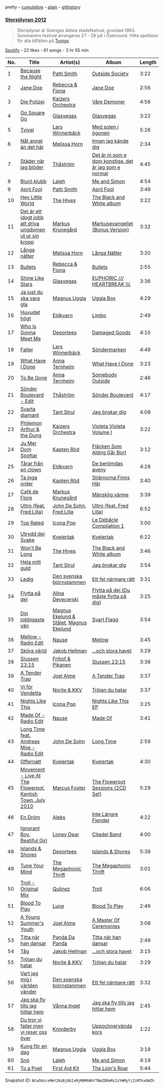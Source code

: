 pretty - [cumulative](/playlists/cumulative/2XQnLAZo27gz7VGRBl34l9.md) - [plain](/playlists/plain/2XQnLAZo27gz7VGRBl34l9) - [githistory](https://github.githistory.xyz/mackorone/spotify-playlist-archive/blob/main/playlists/plain/2XQnLAZo27gz7VGRBl34l9)

### [Storsjöyran 2012](https://open.spotify.com/playlist/2XQnLAZo27gz7VGRBl34l9)

> Storsjöyran är Sveriges äldsta stadsfestival, grundad 1963\. Sommarens festival arrangeras 27 \- 28 juli i Östersund\. Hitta spellistor för alla tillfällen på <a href="spottily:app:tunigo">Tunigo</a>.

[Spotify](https://open.spotify.com/user/spotify) - 22 likes - 61 songs - 3 hr 55 min

| No. | Title | Artist(s) | Album | Length |
|---|---|---|---|---|
| 1 | [Because the Night](https://open.spotify.com/track/1A3OA6zON5HHueFm4ejrRF) | [Patti Smith](https://open.spotify.com/artist/0vYkHhJ48Bs3jWcvZXvOrP) | [Outside Society](https://open.spotify.com/album/00tuL4qPxBs3w8S1BaG3Zv) | 3:22 |
| 2 | [Jane Doe](https://open.spotify.com/track/6YNn1VuFAt8q5kisMIqg92) | [Rebecca & Fiona](https://open.spotify.com/artist/6rgEPiKjowlMKZC1DF6W75) | [Jane Doe](https://open.spotify.com/album/4tgifXvbe7FSZtxKXkHmvm) | 2:56 |
| 3 | [Die Polizei](https://open.spotify.com/track/6miKVfoSMfMJ0GtAARyy7v) | [Kaizers Orchestra](https://open.spotify.com/artist/1s1DnVoBDfp3jxjjew8cBR) | [Våre Demoner](https://open.spotify.com/album/6CSTOAMHphZGon9leEyN9c) | 4:56 |
| 4 | [Go Square Go](https://open.spotify.com/track/4HfLEcRw1HAQkUiYXhd0xa) | [Glasvegas](https://open.spotify.com/artist/478peoEkoKPsTgRiVzkvPl) | [Glasvegas](https://open.spotify.com/album/3UQhYMOGKYLoFyHIG4EeH4) | 3:22 |
| 5 | [Tvivel](https://open.spotify.com/track/3mClGFGgF0C5M2XS5Shbnn) | [Lars Winnerbäck](https://open.spotify.com/artist/33zLgL7tT1vg7eRpWYX5uI) | [Med solen i ögonen](https://open.spotify.com/album/18QW3rouH4E7srIj7PkwCL) | 5:26 |
| 6 | [Nåt annat än det här](https://open.spotify.com/track/3TfL2ZimF9Bo5adrVzIz1h) | [Melissa Horn](https://open.spotify.com/artist/0tOdy7SqogILIjzGU2hSr5) | [Innan jag kände dig](https://open.spotify.com/album/7aCSH1fnzWjLChB2VHG671) | 2:34 |
| 7 | [Städer när jag blöder](https://open.spotify.com/track/2MrCUiiZPKkWNztV6kQAa4) | [Thåström](https://open.spotify.com/artist/2PBhJmRqee1QAyQU2kBu1H) | [Det är ni som e dom konstiga, det är jag som e normal](https://open.spotify.com/album/1U7Ov48AUaL2hGaczvCr8H) | 4:45 |
| 8 | [Bjurö klubb](https://open.spotify.com/track/5ah8bwmT61dQPS6Yz5Ty6j) | [Laleh](https://open.spotify.com/artist/62QZPjYQMoo5g56FP9Webq) | [Me and Simon](https://open.spotify.com/album/5miuVRm6nR172VxxQSDdkb) | 4:54 |
| 9 | [April Fool](https://open.spotify.com/track/7b9FS2uvbKobrnM2RyJDsB) | [Patti Smith](https://open.spotify.com/artist/0vYkHhJ48Bs3jWcvZXvOrP) | [April Fool](https://open.spotify.com/album/4Nhtp0iSdvBp5mTJaAYFoz) | 3:49 |
| 10 | [Hey Little World](https://open.spotify.com/track/7IwngDZWipg9xwTc0flTpE) | [The Hives](https://open.spotify.com/artist/4DToQR3aKrHQSSRzSz8Nzt) | [The Black and White album](https://open.spotify.com/album/3UpE4fszD4goeSoyZXq4dg) | 3:22 |
| 11 | [Det är ett idogt jobb att driva ungdomen ut ur sin kropp](https://open.spotify.com/track/4tQzK0vGoYOiMB3CTEJxkf) | [Markus Krunegård](https://open.spotify.com/artist/3P6ePaE5unCm7vjccfcBAe) | [Markusevangeliet \(Bonus Version\)](https://open.spotify.com/album/0RYYBzTGauaISnYOqHjnUi) | 3:32 |
| 12 | [Långa nätter](https://open.spotify.com/track/2Vp9Ox6vewOZBdCL97gitE) | [Melissa Horn](https://open.spotify.com/artist/0tOdy7SqogILIjzGU2hSr5) | [Långa Nätter](https://open.spotify.com/album/357nQyU7dtZmBxRckZR1Vh) | 3:20 |
| 13 | [Bullets](https://open.spotify.com/track/28FmVrFsjZsNjynjFteDA6) | [Rebecca & Fiona](https://open.spotify.com/artist/6rgEPiKjowlMKZC1DF6W75) | [Bullets](https://open.spotify.com/album/62YfOSgu9MDGVOuWcSm2Bn) | 2:55 |
| 14 | [Shine Like Stars](https://open.spotify.com/track/6KfsaLkaGv0kve2IeTYExZ) | [Glasvegas](https://open.spotify.com/artist/478peoEkoKPsTgRiVzkvPl) | [EUPHORIC /// HEARTBREAK \\\\\\](https://open.spotify.com/album/6pctRSbyNPGa1mV6q7eoOc) | 3:36 |
| 15 | [Ja just du ska vara gla](https://open.spotify.com/track/10von6Bw97oT6C5dqW2pUs) | [Magnus Uggla](https://open.spotify.com/artist/30j6YCWLSp59jLF7yIYZWq) | [Uggla Box](https://open.spotify.com/album/4NsccIPhTDWkCdBVXIHPfx) | 4:29 |
| 16 | [Huvudet högt](https://open.spotify.com/track/3OryrGGKlJBK09IVgEOY6d) | [Eldkvarn](https://open.spotify.com/artist/6TLywjDgcz3M1rTrX7ht5k) | [Limbo](https://open.spotify.com/album/5yzgPH0kne4QcuYt4Mkn9R) | 2:49 |
| 17 | [Who Is Gonna Meet Me](https://open.spotify.com/track/6hHrkCeVuEeBU0E0qds4oH) | [Deportees](https://open.spotify.com/artist/64WsK4rMjSwnyuzTPFHVH4) | [Damaged Goods](https://open.spotify.com/album/2HoI2FPbtmGJy0KDfCi2y2) | 4:10 |
| 18 | [Faller](https://open.spotify.com/track/0NVEBSIb895m8mY8mxvOYs) | [Lars Winnerbäck](https://open.spotify.com/artist/33zLgL7tT1vg7eRpWYX5uI) | [Söndermarken](https://open.spotify.com/album/3lkjNFt9emmcRyjfW1ng68) | 4:49 |
| 19 | [What Have I Done](https://open.spotify.com/track/3D653cf0WZQgcy2DxyJ8yM) | [Anna Ternheim](https://open.spotify.com/artist/6xSTQT32ZxLQPe37QIC308) | [What Have I Done](https://open.spotify.com/album/5C5672wS8iOBshPI68TDlP) | 3:23 |
| 20 | [To Be Gone](https://open.spotify.com/track/6FuXlnPocnI8yzMbRHuKHV) | [Anna Ternheim](https://open.spotify.com/artist/6xSTQT32ZxLQPe37QIC308) | [Somebody Outside](https://open.spotify.com/album/65jMLW7QaxhGTKvmDo3L14) | 2:46 |
| 21 | [Sönder Boulevard \- Edit](https://open.spotify.com/track/6N76LTXOE73V0sbItb2MQx) | [Thåström](https://open.spotify.com/artist/2PBhJmRqee1QAyQU2kBu1H) | [Sönder Boulevard](https://open.spotify.com/album/3G7ZuYTcNynbt3zMOFvXjO) | 4:17 |
| 22 | [Svarta diamant](https://open.spotify.com/track/2s8olw2w6DxOqRe1YcPFjg) | [Tant Strul](https://open.spotify.com/artist/2EUZieXlU07oWuMDi8H3KF) | [Jag önskar dig](https://open.spotify.com/album/3XapSFLy2msE9M9NrJFXyK) | 4:08 |
| 23 | [Philemon Arthur & the Dung](https://open.spotify.com/track/4BhBLf2T1fvsCMvTYzgZEc) | [Kaizers Orchestra](https://open.spotify.com/artist/1s1DnVoBDfp3jxjjew8cBR) | [Violeta Violeta Volume I](https://open.spotify.com/album/1AsK1pSUx2TGQo2cvzcbox) | 3:22 |
| 24 | [Ju Mer Dom Spottar](https://open.spotify.com/track/6809ESRbIU87qbXCeR80xA) | [Kapten Röd](https://open.spotify.com/artist/4G2UDRhQLUDq0f93giGYwA) | [Fläcken Som Aldrig Går Bort](https://open.spotify.com/album/3B4QGsos9iNRUSLuceNZzV) | 3:12 |
| 25 | [Tårar från en clown](https://open.spotify.com/track/660XC3yisTYvIzcHaLsCMd) | [Eldkvarn](https://open.spotify.com/artist/6TLywjDgcz3M1rTrX7ht5k) | [De berömdas aveny](https://open.spotify.com/album/2t8jAkW4kPaxlCp0sVNRMU) | 4:28 |
| 26 | [Ta inga order](https://open.spotify.com/track/3Tyy3ORSBcCdwCPzuzjKfb) | [Kapten Röd](https://open.spotify.com/artist/4G2UDRhQLUDq0f93giGYwA) | [Stjärnorna Finns Här](https://open.spotify.com/album/4QOvAfc4y78TN6nTEnPGqH) | 3:40 |
| 27 | [Café de Flore](https://open.spotify.com/track/4vvc389wVMEtlRBb4ebtVU) | [Markus Krunegård](https://open.spotify.com/artist/3P6ePaE5unCm7vjccfcBAe) | [Mänsklig värme](https://open.spotify.com/album/0snLl5NOtBxWegGE6BHJ4Y) | 3:39 |
| 28 | [Ultro \(feat\. Fred Lilla\)](https://open.spotify.com/track/4jxy77JsHWjWcFm1Y3Uhzd) | [John De Sohn](https://open.spotify.com/artist/3TVjdmhfFoYJLgBEkkZTBm), [Fred Lilla](https://open.spotify.com/artist/2YDMcyY6kHwBXg08KT66qy) | [Ultro \(feat\. Fred Lilla\)](https://open.spotify.com/album/2x7XnPLs7eUc8n91l7Vcqc) | 6:52 |
| 29 | [Top Rated](https://open.spotify.com/track/5m0nO7DGgStfXIQ3LXzDFs) | [Icona Pop](https://open.spotify.com/artist/1VBflYyxBhnDc9uVib98rw) | [Le Débâcle Compilation 1](https://open.spotify.com/album/6lUBzDFqVG8hprnzcUcwGu) | 3:00 |
| 30 | [Utrydd dei Svake](https://open.spotify.com/track/3c6fWa8BYFpMyyFJs8V3uM) | [Kvelertak](https://open.spotify.com/artist/0VE0GTaTSeeGSzrQpLmeb9) | [Kvelertak](https://open.spotify.com/album/08d7MnYYp9OEsQ8GcnMHOn) | 6:22 |
| 31 | [Won't Be Long](https://open.spotify.com/track/03GIk20uwlLmxs5getH3Wb) | [The Hives](https://open.spotify.com/artist/4DToQR3aKrHQSSRzSz8Nzt) | [The Black and White album](https://open.spotify.com/album/3UpE4fszD4goeSoyZXq4dg) | 3:46 |
| 32 | [Hela mitt guld](https://open.spotify.com/track/1UYEJ0Yoeppoz0SrUjclMy) | [Tant Strul](https://open.spotify.com/artist/2EUZieXlU07oWuMDi8H3KF) | [Jag önskar dig](https://open.spotify.com/album/3XapSFLy2msE9M9NrJFXyK) | 3:54 |
| 33 | [Ledig](https://open.spotify.com/track/53LUzoFOYkDsWhxscBO8Vx) | [Den svenska björnstammen](https://open.spotify.com/artist/0NyrvUybTePmsuED5vZi4G) | [Ett fel närmare rätt](https://open.spotify.com/album/1dRSyjLs2uPXQmWBXO1PdO) | 3:31 |
| 34 | [Flytta på dej](https://open.spotify.com/track/3JO3ywp8UufIiKkszm7DkE) | [Alina Devecerski](https://open.spotify.com/artist/4HpFXZsVoerMLtLudMJJkb) | [Flytta på dej \(Du måste flytta på dig\)](https://open.spotify.com/album/47lFmDpyhb07H1sxN3WBy0) | 3:25 |
| 35 | [Din jobbigaste vän](https://open.spotify.com/track/5dsiAOxJ8qxtArB9uYGArQ) | [Magnus Ekelund & Stålet](https://open.spotify.com/artist/2mABGGsYRv5X5Kbf8WvgLH), [Magnus Ekelund](https://open.spotify.com/artist/0XvPjVbMf3QLOWrPNitOwF) | [Svart Flagg](https://open.spotify.com/album/4V1lliNkivN2XPOU5k7m8P) | 3:54 |
| 36 | [Mellow \- Radio Edit](https://open.spotify.com/track/73PeEBRLps6oF10ZLc4ien) | [Nause](https://open.spotify.com/artist/4PVn1b2WnnXdq80C7uaZLZ) | [Mellow](https://open.spotify.com/album/2GObxzCZy5MlOCoSzFCUVD) | 3:45 |
| 37 | [Sköra värld](https://open.spotify.com/track/4P6HnQGXpsnEWqOSiPavp0) | [Jakob Hellman](https://open.spotify.com/artist/74terC9ol9zMo8rfzhSOiG) | [...och stora havet](https://open.spotify.com/album/6kGjc8k2YvmmZGqspJuRlK) | 3:29 |
| 38 | [Slussen 23:15](https://open.spotify.com/track/76GUOMKAbAnVliU40wM534) | [Fritjof & Pikanen](https://open.spotify.com/artist/2P1adertYPHMXKgklSns8R) | [Slussen 23:15](https://open.spotify.com/album/3BUjIksUjxF3Fc2Z9VvQzg) | 3:36 |
| 39 | [A Tender Trap](https://open.spotify.com/track/0USH38353ARXKwD9vSBIi2) | [Joel Alme](https://open.spotify.com/artist/6hSnbFV44BMzWgP9alWsTc) | [A Tender Trap](https://open.spotify.com/album/4NzMlGiKpsKfhhPl4nJOmx) | 3:37 |
| 40 | [Vi för Vendetta](https://open.spotify.com/track/36r1vIeGj9dUfCohNpYlJj) | [Norlie & KKV](https://open.spotify.com/artist/2u8P7EawurNYoIzRtr5Knk) | [Tröjan du hatar](https://open.spotify.com/album/2PKQICrbi1lN8aTCyxXQbQ) | 3:37 |
| 41 | [Nights Like This](https://open.spotify.com/track/1G6Whx5c9eN9oWtZcmtciP) | [Icona Pop](https://open.spotify.com/artist/1VBflYyxBhnDc9uVib98rw) | [Nights Like This EP](https://open.spotify.com/album/5iKMwyNulmMULK7QamTqwt) | 3:25 |
| 42 | [Made Of \- Radio Edit](https://open.spotify.com/track/0BxuyVxyAab1f5xL2yuhbm) | [Nause](https://open.spotify.com/artist/4PVn1b2WnnXdq80C7uaZLZ) | [Made Of](https://open.spotify.com/album/0BhhZyShekRJzf3yqxti9L) | 3:41 |
| 43 | [Long Time feat\. Andreas Moe \- Radio Edit](https://open.spotify.com/track/6LgvIxMG9ykPRNEJ8WlseG) | [John De Sohn](https://open.spotify.com/artist/3TVjdmhfFoYJLgBEkkZTBm) | [Long Time](https://open.spotify.com/album/1cG4FkacGFOCdpNx3UUKvS) | 2:59 |
| 44 | [Offernatt](https://open.spotify.com/track/3sqDGGkmV3MONB3HrU7Y0Z) | [Kvelertak](https://open.spotify.com/artist/0VE0GTaTSeeGSzrQpLmeb9) | [Kvelertak](https://open.spotify.com/album/08d7MnYYp9OEsQ8GcnMHOn) | 4:30 |
| 45 | [Movement \- Live At The Flowerpot, Kentish Town, July 2010](https://open.spotify.com/track/1vgGwWl2dW5YMOUfGdwQ7s) | [Marcus Foster](https://open.spotify.com/artist/0jBTGpTyxmDIEBwtjXgEOC) | [The Flowerpot Sessions \(2CD Set\)](https://open.spotify.com/album/7muTP6JiEEFlMtzgrjs1XY) | 5:29 |
| 46 | [En Dröm](https://open.spotify.com/track/3gSxeZs5b7V2p6Mttoi5g2) | [Aleks](https://open.spotify.com/artist/0zKX6nlK1A4ZmztnFPOKGs) | [Inte Längre Fiender](https://open.spotify.com/album/2dPDRvG79EGFLQj1sNUlJv) | 4:22 |
| 47 | [Ignorant Boy, Beatiful Girl](https://open.spotify.com/track/3tKZnG0UASS8zftOrFIH95) | [Loney Dear](https://open.spotify.com/artist/4Bb8rhvCjLOjNOl1DbFkph) | [Citadel Band](https://open.spotify.com/album/2NdsxJipz3wJv1nRcWrRNa) | 4:00 |
| 48 | [Islands & Shores](https://open.spotify.com/track/1lp0bwGX8D31vUybJSiCm8) | [Deportees](https://open.spotify.com/artist/64WsK4rMjSwnyuzTPFHVH4) | [Islands & Shores](https://open.spotify.com/album/0CcemDxth7sipgWhMj3TvZ) | 5:39 |
| 49 | [Tune Your Mind](https://open.spotify.com/track/7CtlQ2tiJV2aVCZrEdDkSd) | [The Megaphonic Thrift](https://open.spotify.com/artist/1zBQLP6saP3rFpTxJ6tiXH) | [The Megaphonic Thrift](https://open.spotify.com/album/3F2x0aI7CcLdSSRWrJvqbW) | 3:01 |
| 50 | [Troll \- Original Mix](https://open.spotify.com/track/1NY8DKH5VnnBBmytMeJdTQ) | [Qulinez](https://open.spotify.com/artist/6d7AYr4nvqHPhfPaDLLeRU) | [Troll](https://open.spotify.com/album/6PYHg7xcz0M2bZEml9cRba) | 6:06 |
| 51 | [Blood To Play](https://open.spotify.com/track/4c4QaN8EfLpFmJVGjsJKSr) | [Lune](https://open.spotify.com/artist/7JBohcnAdfcFbZbYVZpKC2) | [Blood To Play](https://open.spotify.com/album/0XU5PqUqVqlOBrzhR0m7Kd) | 2:49 |
| 52 | [A Young Summer's Youth](https://open.spotify.com/track/2FNEXXWKxSyZGbViyfQ19w) | [Joel Alme](https://open.spotify.com/artist/6hSnbFV44BMzWgP9alWsTc) | [A Master Of Ceremonies](https://open.spotify.com/album/0QNytpsFx3rr7bBP2oenh5) | 3:08 |
| 53 | [Titta när han dansar](https://open.spotify.com/track/4Sx7onAF6vT8PHVA7Xwmbi) | [Panda Da Panda](https://open.spotify.com/artist/5CFHkGrLdtDurzPPIPYze9) | [Titta när han dansar](https://open.spotify.com/album/2xDrWCSDHQY837dQw2vDVm) | 2:49 |
| 54 | [Tåg](https://open.spotify.com/track/4U8QAiTjj3cfmrXfflbcNo) | [Jakob Hellman](https://open.spotify.com/artist/74terC9ol9zMo8rfzhSOiG) | [...och stora havet](https://open.spotify.com/album/6kGjc8k2YvmmZGqspJuRlK) | 3:15 |
| 55 | [Tröjan du hatar](https://open.spotify.com/track/17qZsun9q3L8ceIa3kPz4A) | [Norlie & KKV](https://open.spotify.com/artist/2u8P7EawurNYoIzRtr5Knk) | [Tröjan du hatar](https://open.spotify.com/album/2PKQICrbi1lN8aTCyxXQbQ) | 3:29 |
| 56 | [Vart jag mig i världen vänder](https://open.spotify.com/track/7Fruf2e0JApJma17sGX8Xq) | [Den svenska björnstammen](https://open.spotify.com/artist/0NyrvUybTePmsuED5vZi4G) | [Ett fel närmare rätt](https://open.spotify.com/album/1dRSyjLs2uPXQmWBXO1PdO) | 3:32 |
| 57 | [Jag ska fly tills jag hittar hem](https://open.spotify.com/track/73dAY8D9QRy1UKE0tWG2xs) | [Vånna Inget](https://open.spotify.com/artist/2tTog0elDQJuJg66zHtwN4) | [Jag ska fly tills jag hittar hem](https://open.spotify.com/album/0YsDhf0CgIPTMh6Njwc7w6) | 2:45 |
| 58 | [Du tror vi faller men vi reser oss över](https://open.spotify.com/track/3dNlIPSAst3P16ENIndqUL) | [Knivderby](https://open.spotify.com/artist/1cPDnJPKDJxPCwpnz2PA5G) | [Uppochnervända kors](https://open.spotify.com/album/0QDQ0pKAk8NOLmtLuZA8ij) | 1:22 |
| 59 | [Kung för en dag](https://open.spotify.com/track/58X2vGyNWT2ZPEaGUw1tAb) | [Magnus Uggla](https://open.spotify.com/artist/30j6YCWLSp59jLF7yIYZWq) | [Uggla Box](https://open.spotify.com/album/4NsccIPhTDWkCdBVXIHPfx) | 3:18 |
| 60 | [Snö](https://open.spotify.com/track/0RKTDDcdUvulNlDyLaktZB) | [Laleh](https://open.spotify.com/artist/62QZPjYQMoo5g56FP9Webq) | [Me and Simon](https://open.spotify.com/album/5miuVRm6nR172VxxQSDdkb) | 4:19 |
| 61 | [To a Poet](https://open.spotify.com/track/6J17iv0a47LhUKcbAkoBV3) | [First Aid Kit](https://open.spotify.com/artist/21egYD1eInY6bGFcniCRT1) | [The Lion's Roar](https://open.spotify.com/album/3JYZyuyjz9GDtNMfcE4kRi) | 5:44 |

Snapshot ID: `NCw5NzcxMmY2NzBjOGIxMjM0MGNhYTNmZDRmMzIzYWMyYjZiMTkxOWZh`
